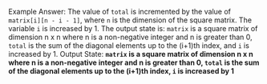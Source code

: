 Example Answer:
The value of `total` is incremented by the value of `matrix[i][n - i - 1]`, where `n` is the dimension of the square matrix. The variable `i` is increased by 1. The output state is: `matrix` is a square matrix of dimension n x n where n is a non-negative integer and n is greater than 0, `total` is the sum of the diagonal elements up to the (i+1)th index, and `i` is increased by 1.
Output State: **`matrix` is a square matrix of dimension n x n where n is a non-negative integer and n is greater than 0, `total` is the sum of the diagonal elements up to the (i+1)th index, `i` is increased by 1**